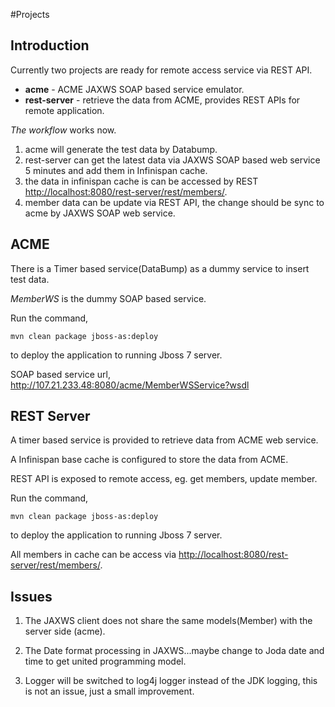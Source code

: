 #Projects

## Introduction

Currently two projects are ready for remote access service via REST API.

* **acme** - ACME JAXWS SOAP based service emulator.
* **rest-server** - retrieve the data from ACME, provides REST APIs for remote application.

*The workflow* works now.

1. acme will generate the test data by Databump.
2. rest-server can get the latest data via JAXWS SOAP based web service 5 minutes and add them in Infinispan cache.
3. the data in infinispan cache is can be accessed by REST [http://localhost:8080/rest-server/rest/members/](http://localhost:8080/rest-server/rest/members/). 
4. member data can be update via REST API, the change should be sync to acme by JAXWS SOAP web service.

## ACME

There is a Timer based service(DataBump) as a dummy service to insert test data.

*MemberWS* is the dummy SOAP based service.

Run the command, 

	mvn clean package jboss-as:deploy

to deploy the application to running Jboss 7 server.

SOAP based service url, http://107.21.233.48:8080/acme/MemberWSService?wsdl


## REST Server

A timer based service is provided to retrieve data from ACME web service.

A Infinispan base cache is configured to store the data from ACME.

REST API is exposed to remote access, eg. get members, update member.

Run the command, 

	mvn clean package jboss-as:deploy

to deploy the application to running Jboss 7 server.

All members in cache can be access via [http://localhost:8080/rest-server/rest/members/](http://localhost:8080/rest-server/rest/members/).

## Issues

1. The JAXWS client does not share the same models(Member) with the server side (acme).

2. The Date format processing in JAXWS...maybe change to Joda date and time to get united programming model.
 
3. Logger will be switched to log4j logger instead of the JDK logging, this is not an issue, just a small improvement.
